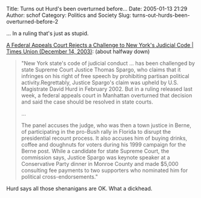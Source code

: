 Title: Turns out Hurd's been overturned before...
Date: 2005-01-13 21:29
Author: schof
Category: Politics and Society
Slug: turns-out-hurds-been-overturned-before-2

... In a ruling that's just as stupid.

[A Federal Appeals Court Rejects a Challenge to New York's Judicial Code
| Times Union (December 14,
2003)](http://www.judicialaccountability.org/articles/spargofightscommission.htm):
(about halfway down)

> "New York state's code of judicial conduct ... has been challenged by
> state Supreme Court Justice Thomas Spargo, who claims that it
> infringes on his right of free speech by prohibiting partisan
> political activity.Regrettably, Justice Spargo's claim was upheld by
> U.S. Magistrate David Hurd in February 2002. But in a ruling released
> last week, a federal appeals court in Manhattan overturned that
> decision and said the case should be resolved in state courts.
>
> ...
>
> The panel accuses the judge, who was then a town justice in Berne, of
> participating in the pro-Bush rally in Florida to disrupt the
> presidential recount process. It also accuses him of buying drinks,
> coffee and doughnuts for voters during his 1999 campaign for the Berne
> post. While a candidate for state Supreme Court, the commission says,
> Justice Spargo was keynote speaker at a Conservative Party dinner in
> Monroe County and made \$5,000 consulting fee payments to two
> supporters who nominated him for political cross-endorsements."

Hurd says all those shenanigans are OK. What a dickhead.

